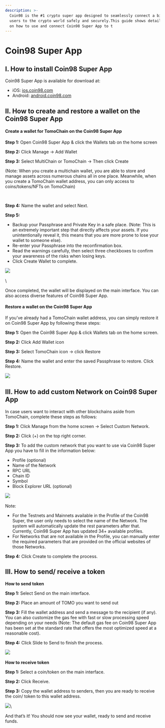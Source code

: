 ```yaml
---
description: >-
  Coin98 is the #1 crypto super app designed to seamlessly connect a billion
  users to the crypto world safely and securely.This guide shows detailed steps
  on how to use and connect Coin98 Super App to t
---
```


# Coin98 Super App

## I. How to install Coin98 Super App&#x20;

Coin98 Super App is available for download at:

* iOS: [ios.coin98.com](https://ios.coin98.com/)&#x20;
* Android: [android.coin98.com](https://android.coin98.com/)

## II. How to create and restore a wallet on the Coin98 Super App

#### Create a wallet for TomoChain on the Coin98 Super App

**Step 1:** Open Coin98 Super App & click the Wallets tab on the home screen

**Step 2:** Click Manage →  Add Wallet

**Step 3:** Select MultiChain or TomoChain → Then click Create&#x20;

(Note: When you create a multichain wallet, you are able to store and manage assets across numerous chains all in one place. Meanwhile, when you create a TomoChain wallet address, you can only access to coins/tokens/NFTs on TomoChain)&#x20;



<figure><img src="../../.gitbook/assets/Thiết kế chưa có tên (1).png" alt=""><figcaption></figcaption></figure>

**Step 4:** Name the wallet and select Next.&#x20;

**Step 5:**&#x20;

* Backup your Passphrase and Private Key in a safe place. (Note: This is an extremely important step that directly affects your assets. If you unintentionally reveal it, this means that you are more prone to lose your wallet to someone else).
* Re-enter your Passphrase into the reconfirmation box.
* Read the warnings carefully, then select three checkboxes to confirm your awareness of the risks when losing keys.
* Click Create Wallet to complete.

![](https://lh6.googleusercontent.com/X07ixKUEjxSRKLSdIcJ9q3LkvMngCk5rEE8ul4HNhaZqOK32gftg2BEbj5hSD9RgyFA4re8JOXpUa\_v4a\_T14nz1nZKrFM3JmkQ-76Iy-6raOJeAlEe9Kxnk0kAZA2PoVsToJelrT\_s5PdbPu032dq8)

\


Once completed, the wallet will be displayed on the main interface. You can also access diverse features of Coin98 Super App.

#### Restore a wallet on the Coin98 Super App

If you’ve already had a TomoChain wallet address, you can simply restore it on Coin98 Super App by following these steps:

**Step 1:** Open the Coin98 Super App & click Wallets tab on the home screen.

**Step 2:** Click Add Wallet icon

**Step 3:** Select TomoChain icon → click Restore

**Step 4:** Name the wallet and enter the saved Passphrase to restore. Click Restore.



![](https://lh5.googleusercontent.com/35OlauKVNaX41s7kMnkjbY9gKV4cum\_3PUvF0TVYcZ25zYPxPeeGpPhyijLkSfHUv9UFLPE2jpe-F8117HkPigmQm85f-G5mcFuWyi1SeNFfKx\_3RL4XDzcNjLZWJiJUls\_Pzs3uwpXLJ\_5ywgaL0-E)

## III. How to add custom Network on Coin98 Super App

In case users want to interact with other blockchains aside from TomoChain, complete these steps as follows:

**Step 1:** Click Manage from the home screen → Select Custom Network.

**Step 2:** Click (+) on the top right corner.

**Step 3:** To add the custom network that you want to use via Coin98 Super App you have to fill in the information below:

* Profile (optional)
* Name of the Network
* RPC URL
* Chain ID
* Symbol
* Block Explorer URL (optional)



![](https://lh6.googleusercontent.com/hNcwhfZhGBscnZZt83HZKtFCPpMrfg6p4CdRFbZWuNMf0tDveKyZXzaRDIKIz8ezZOlg2nH\_9QS65sPVbexOR\_rzCHanZYB\_tgzdctXde4gK1Umr-3YeQso\_lHXfmJNy5J\_xmTCu0z\_1AHv3Wh8n7qg)

Note:

* For the Testnets and Mainnets available in the Profile of the Coin98 Super, the user only needs to select the name of the Network. The system will automatically update the rest parameters after that. Currently, Coin98 Super App has updated 34+ available profiles.
* For Networks that are not available in the Profile, you can manually enter the required parameters that are provided on the official websites of those Networks.

**Step 4:** Click Create to complete the process.

## III. How to send/ receive a token

**How to send token**

**Step 1:** Select Send on the main interface.

**Step 2:** Place an amount of TOMO you want to send out

**Step 3:** Fill the wallet address and send a message to the recipient (if any). You can also customize the gas fee with fast or slow processing speed depending on your needs (Note: The default gas fee on Coin98 Super App has been set at the standard rate that offers the most optimized speed at a reasonable cost).

**Step 4:** Click Slide to Send to finish the process.

![](https://lh3.googleusercontent.com/75dTDSVIKSC5tp\_uGh-MVUgexyr\_4zeqU-F4fJJMd6Xl\_hVK-bn8wcuwtmpndbKJLGorOSbu7Nl1SjMS9Ul82rqqLy7\_FfkrCApolLU7kUW3e\_VI1XqPUth7-nUlUIVXFgzkM3s3vnAsTEAZY2ARMDE)



**How to receive token**

**Step 1:** Select a coin/token on the main interface.

**Step 2:** Click Receive.

**Step 3:** Copy the wallet address to senders, then you are ready to receive the coin/ token to this wallet address.

![](https://lh5.googleusercontent.com/PnfwBjVjM55XrB9CmLibNMpQiWTaSCmAiqdyFjmN18o8ovtYjUN8JO4LAQY3-ecmFbAwMsRjGMt0xkk9Hp0jwyUS1AdKA-jM5s6XL2so4bG6Vchqji\_EtteqM0\_80CLuloY9k4tHc1oUPDkOhWEXFTg)\


And that’s it! You should now see your wallet, ready to send and receive funds.

